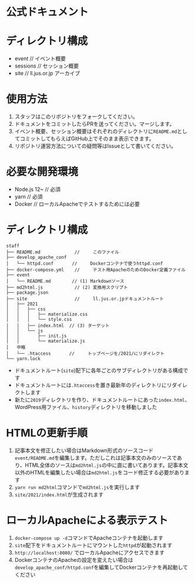 公式ドキュメント
====

# ディレクトリ構成

- event // イベント概要
- sessions // セッション概要
- site // ll.jus.or.jp アーカイブ

# 使用方法

1. スタッフはこのリポジトリをフォークしてください。
1. ドキュメントをコミットしたらPRを送ってください。マージします。
1. イベント概要、セッション概要はそれぞれのディレクトリに```README.md```としてコミットしてもらえばGitHub上でそのまま表示できます。
1. リポジトリ運営方法についての疑問等はIssueとして書いてください。


# 必要な開発環境

- Node.js 12~ // 必須
- yarn // 必須
- Docker // ローカルApacheでテストするためには必要

# ディレクトリ構成

```
staff
├── README.md             //     このファイル
├── develop_apache_conf
│   └── httpd.conf       //     Dockerコンテナで使うhttpd.conf 
├── docker-compose.yml    //     テスト用ApacheのためのDocker定義ファイル
├── event
│   └── README.md        // (1) Markdownソース
├── md2html.js            // (2) 変換用スクリプト
├── package.json
├── site                  //     ll.jus.or.jpドキュメントルート
│   ├── 2021
│   │   ├── css
│   │   │   ├── materialize.css
│   │   │   └── style.css
│   │   ├── index.html  // (3) ターゲット
│   │   └── js
│   │       ├── init.js
│   │       └── materialize.js
│   中略
│   └── .htaccess       //     トップページを/2021/にリダイレクト
└── yarn.lock
```

- ドキュメントルート(```site```)配下に各年ごとのサブディレクトリがある構成です
- ドキュメントルートには```.htaccess```を置き最新年のディレクトリにリダイレクトします
- 新たに```2019```ディレクトリを作り、ドキュメントルートにあった```index.html```、WordPress用ファイル、```history```ディレクトリを移動しました

# HTMLの更新手順

1. 記事本文を修正したい場合はMarkdown形式のソースコード```event/README.md```を編集します。ただしこれは記事本文のみのソースであり、HTML全体のソースは```md2html.js```の中に直に書いてあります。記事本文以外のHTMLを編集したい場合は```md2html.js```をコード修正する必要があります
1. ```yarn run md2html```コマンドで```md2html.js```を実行します
1. ```site/2021/index.html```が生成されます

# ローカルApacheによる表示テスト

1. ```docker-compose up -d```コマンドでApacheコンテナを起動します
1. ```site```配下をドキュメントルートにマウントした```httpd```が起動されます
1. ```http://localhost:8080/``` でローカルApacheにアクセスできます
1. DockerコンテナのApacheの設定を変えたい場合は```develop_apache_conf/httpd.conf```を編集してDockerコンテナを再起動してください